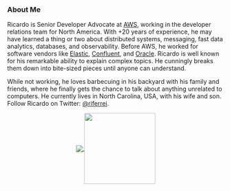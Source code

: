 ### About Me

Ricardo is Senior Developer Advocate at [AWS](https://aws.amazon.com), working in the developer relations team for North America. With +20 years of experience, he may have learned a thing or two about distributed systems, messaging, fast data analytics, databases, and observability. Before AWS, he worked for software vendors like [Elastic](https://www.elastic.co), [Confluent](https://www.confluent.io/), and [Oracle](https://www.oracle.com). Ricardo is well known for his remarkable ability to explain complex topics. He cunningly breaks them down into bite-sized pieces until anyone can understand.

While not working, he loves barbecuing in his backyard with his family and friends, where he finally gets the chance to talk about anything unrelated to computers. He currently lives in North Carolina, USA, with his wife and son. Follow Ricardo on Twitter: [@riferrei](https://twitter.com/riferrei).

<p align="center">
  <a href="https://github.com/riferrei?tab=repositories">
    <img
      align="center"
      src="https://github-readme-stats.vercel.app/api/top-langs/?username=riferrei&layout=compact"
    />
  </a>
  <a href="https://github.com/riferrei?tab=repositories">
    <img
      align="center"
      height="165"
      src="https://github-readme-stats.vercel.app/api?username=riferrei&count_private=true&show_icons=true&custom_title=Github%20Status&hide=issues"
    />
  </a>
</p>
